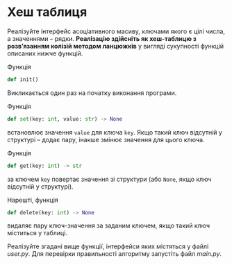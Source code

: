 # Хеш таблиця 


Реалізуйте інтерфейс асоціативного масиву, 
ключами якого є цілі числа, а значеннями – рядки. 
**Реалізацію здійсніть як хеш-таблицю з розв’язанням 
колізій методом ланцюжків** у вигляді сукупності функцій 
описаних нижче функцій.

Функція 

```python
def init()
```

Викликається один раз на початку виконання програми.

Функція

```python
def set(key: int, value: str) -> None
```
встановлює значення `value` для ключа `key`. 
Якщо такий ключ відсутній у структурі – додає пару,
інакше змінює значення для цього ключа.

Функція
```python
def get(key: int) -> str
```

за ключем `key` повертає значення зі структури 
(або `None`, якщо ключ відсутній у структурі). 

Нарешті, функція


```python
def delete(key: int) -> None
```

видаляє пару ключ-значення за заданим ключем,
якщо такий ключ міститься у таблиці.

Реалізуйте згадані вище функції, інтерфейси яких містяться у файлі  *user.py*. 
Для перевірки правильності алгоритму запустіть файл *main.py*.
